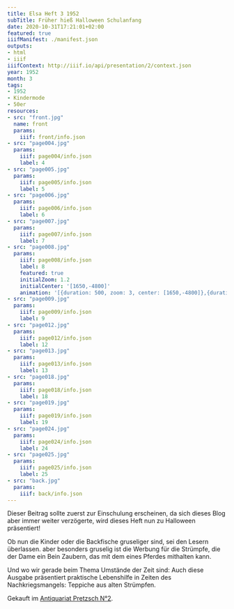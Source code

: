 ```yaml
---
title: Elsa Heft 3 1952
subTitle: Früher hieß Halloween Schulanfang
date: 2020-10-31T17:21:01+02:00
featured: true
iiifManifest: ./manifest.json
outputs:
- html
- iiif
iiifContext: http://iiif.io/api/presentation/2/context.json
year: 1952
month: 3
tags:
- 1952
- Kindermode
- 50er
resources:
- src: "front.jpg"
  name: front
  params:
    iiif: front/info.json
- src: "page004.jpg"
  params:
    iiif: page004/info.json
    label: 4
- src: "page005.jpg"
  params:
    iiif: page005/info.json
    label: 5
- src: "page006.jpg"
  params:
    iiif: page006/info.json
    label: 6
- src: "page007.jpg"
  params:
    iiif: page007/info.json
    label: 7
- src: "page008.jpg"
  params:
    iiif: page008/info.json
    label: 8
    featured: true
    initialZoom: 1.2
    initialCenter: '[1650,-4800]'
    animation: '[{duration: 500, zoom: 3, center: [1650,-4800]},{duration: 500, zoom: 0.3, center: [1650,-4800]},{duration: 400, zoom: 3, rotation: 0.6, center: [1650,-4800]}, {duration: 400, zoom: 0.1, rotation: -0.3, center: [1650,-4800]}]'
- src: "page009.jpg"
  params:
    iiif: page009/info.json
    label: 9
- src: "page012.jpg"
  params:
    iiif: page012/info.json
    label: 12
- src: "page013.jpg"
  params:
    iiif: page013/info.json
    label: 13
- src: "page018.jpg"
  params:
    iiif: page018/info.json
    label: 18
- src: "page019.jpg"
  params:
    iiif: page019/info.json
    label: 19
- src: "page024.jpg"
  params:
    iiif: page024/info.json
    label: 24
- src: "page025.jpg"
  params:
    iiif: page025/info.json
    label: 25
- src: "back.jpg"
  params:
    iiif: back/info.json
---
```

Dieser Beitrag sollte zuerst zur Einschulung erscheinen, da sich dieses Blog aber immer weiter verzögerte, wird dieses Heft nun zu Halloween präsentiert!
<!--more-->
Ob nun die Kinder oder die Backfische gruseliger sind, sei den Lesern überlassen. aber besonders gruselig ist die Werbung für die Strümpfe, die der Dame ein Bein Zaubern, das mit dem eines Pferdes mithalten kann.

Und wo wir gerade beim Thema Umstände der Zeit sind: Auch diese Ausgabe präsentiert praktische Lebenshilfe in Zeiten des Nachkriegsmangels: Teppiche aus alten Strümpfen.

<div class="source">Gekauft im <a href="https://antiquariat-pretzsch.de/">Antiquariat Pretzsch N°2</a>.</div>

